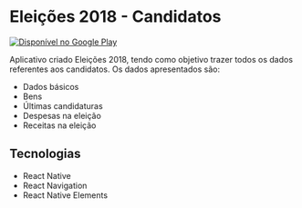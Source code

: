 # Eleições 2018 - Candidatos

[![Disponível no Google Play](https://play.google.com/intl/pt-BR/badges/static/images/badges/pt-br_badge_web_generic.png)](https://play.google.com/store/apps/details?id=com.nada.eleicoes2018&pcampaignid=pcampaignidMKT-Other-global-all-co-prtnr-py-PartBadge-Mar2515-1)

Aplicativo criado Eleições 2018, tendo como objetivo trazer todos os dados referentes aos candidatos.
Os dados apresentados são:

- Dados básicos
- Bens
- Últimas candidaturas
- Despesas na eleição
- Receitas na eleição

## Tecnologias

- React Native
- React Navigation
- React Native Elements

